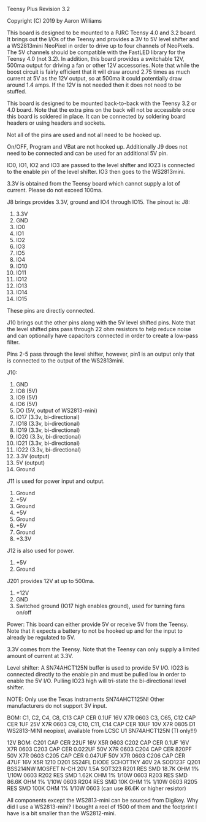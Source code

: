 Teensy Plus
Revision 3.2

Copyright (C) 2019 by Aaron Williams

This board is designed to be mounted to a PJRC Teensy 4.0 and 3.2 board.
It brings out the I/Os of the Teensy and provides a 3V to 5V level shifter
and a WS2813mini NeoPixel in order to drive up to four channels of
NeoPixels.  The 5V channels should be compatible with the FastLED library
for the Teensy 4.0 (not 3.2).  In addition, this board provides a switchable
12V, 500ma output for driving a fan or other 12V accessories.  Note that
while the boost circuit is fairly efficient that it will draw around 2.75 times
as much current at 5V as the 12V output, so at 500ma it could potentially
draw around 1.4 amps.  If the 12V is not needed then it does not need to be
stuffed.

This board is designed to be mounted back-to-back with the Teensy 3.2 or
4.0 board. Note that the extra pins on the back will not be accessible
once this board is soldered in place.  It can be connected by soldering
board headers or using headers and sockets.

Not all of the pins are used and not all need to be hooked up.

On/OFF, Program and VBat are not hooked up.  Additionally J9 does not
need to be connected and can be used for an additional 5V pin.

IO0, IO1, IO2 and IO3 are passed to the level shifter and IO23 is
connected to the enable pin of the level shifter.  IO3 then goes to
the WS2813mini.

3.3V is obtained from the Teensy board which cannot supply a lot of
current.  Please do not exceed 100ma.

J8 brings provides 3.3V, ground and IO4 through IO15.  The pinout is:
J8:
1.  3.3V
2.  GND
3.  IO0
4.  IO1
5.  IO2
6.  IO3
7.  IO5
8.  IO4
9.  IO10
10. IO11
11. IO12
12. IO13
13. IO14
14. IO15

These pins are directly connected.

J10 brings out the other pins along with the 5V level shifted pins.  Note
that the level shifted pins pass through 22 ohm resistors to help reduce
noise and can optionally have capacitors connected in order to create a
low-pass filter.

Pins 2-5 pass through the level shifter, however, pin1 is an output only
that is connected to the output of the WS2813mini.

J10:
1.  GND
2.  IO8  (5V)
3.  IO9  (5V)
4.  IO6  (5V)
5.  DO   (5V, output of WS2813-mini)
6.  IO17 (3.3v, bi-directional)
7.  IO18 (3.3v, bi-directional)
8.  IO19 (3.3v, bi-directional)
9.  IO20 (3.3v, bi-directional)
10. IO21 (3.3v, bi-directional)
11. IO22 (3.3v, bi-directional)
12. 3.3V (output)
13. 5V (output)
14. Ground

J11 is used for power input and output.
1. Ground
2. +5V
3. Ground
4. +5V
5. Ground
6. +5V
7. Ground
8. +3.3V

J12 is also used for power.
1. +5V
2. Ground

J201 provides 12V at up to 500ma.
1. +12V
2. GND
3. Switched ground (IO17 high enables ground), used for turning fans on/off

Power: This board can either provide 5V or receive 5V from the Teensy.
Note that it expects a battery to not be hooked up and for the input
to already be regulated to 5V.

3.3V comes from the Teensy.  Note that the Teensy can only supply a limited
amount of current at 3.3V.

Level shifter:
A SN74AHCT125N buffer is used to provide 5V I/O.  IO23 is connected
directly to the enable pin and must be pulled low in order to enable the
5V I/O. Pulling IO23 high will tri-state the bi-directional level shifter.

NOTE: Only use the Texas Instraments SN74AHCT125N!  Other manufacturers
do not support 3V input.

BOM:
C1, C2, C4, C8, C13     CAP CER 0.1UF 16V X7R 0603
C3, C65, C12            CAP CER 1UF 25V X7R 0603
C9, C10, C11, C14       CAP CER 10UF 10V X7R 0805
D1                      WS2813-MINI neopixel, available from LCSC
U1                      SN74AHCT125N (TI only!!!)

12V BOM:
C201                    CAP CER 22UF 16V X5R 0603
C202                    CAP CER 0.1UF 16V X7R 0603
C203                    CAP CER 0.022UF 50V X7R 0603
C204                    CAP CER 820PF 50V X7R 0603
C205                    CAP CER 0.047UF 50V X7R 0603
C206                    CAP CER 47UF 16V X5R 1210
D201                    SS24FL DIODE SCHOTTKY 40V 2A SOD123F
Q201                    BSS214NW MOSFET N-CH 20V 1.5A SOT323
R201                    RES SMD 18.7K OHM 1% 1/10W 0603
R202                    RES SMD 1.62K OHM 1% 1/10W 0603
R203                    RES SMD 86.6K OHM 1% 1/10W 0603
R204                    RES SMD 10K OHM 1% 1/10W 0603
R205                    RES SMD 100K OHM 1% 1/10W 0603
                        (can use 86.6K or higher resistor)

All components except the WS2813-mini can be sourced from Digikey.
Why did I use a WS2813-mini? I bought a reel of 1500 of them and the
footprint I have is a bit smaller than the WS2812-mini.
